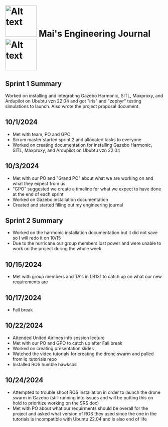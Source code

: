 # <img title="a title" alt="Alt text" src="https://cartoon-clipart.co/amp/images/hello-kitty-flower.png" width="100" height="100"> Mai's Engineering Journal <img title="a title" alt="Alt text" src="https://cartoon-clipart.co/amp/images/hello-kitty-flower.png" width="100" height="100">

## Sprint 1 Summary
Worked on installing and integrating Gazebo Harmonic, SITL, Maxproxy, and Ardupilot on Ububtu vzn 22.04 and got "iris" and "zephyr" testing simulations to launch. Also wrote the project proposal document. 

## 10/1/2024
- Met with team, PO and GPO <br>
- Scrum master started sprint 2 and allocated tasks to everyone <br>
- Worked on creating documentation for installing Gazebo Harmonic, SITL, Maxproxy, and Ardupilot on Ububtu vzn 22.04 <br>

## 10/3/2024
- Met with our PO and "Grand PO" about what we are working on and what they expect from us <br>
- "GPO" suggested we create a timeline for what we expect to have done at the end of each sprint <br>
- Worked on Gazebo installation documentation <br>
- Created and started filling out my engineering journal <br>

## Sprint 2 Summary
- Worked on the harmonic installation documentation but it did not save so I will redo it on 10/15 <br>
- Due to the hurricane our group members lost power and were unable to work on the project during the whole week <br>

## 10/15/2024
- Met with group members and TA's in LB131 to catch up on what our new requirements are <br>

## 10/17/2024
- Fall break <br>

## 10/22/2024
- Attended United Airlines info session lecture <br>
- Met with our PO and GPO to catch up after Fall break <br>
- Worked on creating presentation slides <br>
- Watched the video tutorials for creating the drone swarm and pulled from iq_tutorials repo <br>
- Installed ROS humble hawksbill <br>

## 10/24/2024
- Attempted to trouble shoot ROS installation in order to launch the drone swarm in Gazebo (still running into issues and will be putting this on hold to prioritize working on the SRS doc) <br>
- Met with PO about what our requirments should be overall for the project and asked what version of ROS they used since the one in the tutorials is incompatible with Ubuntu 22.04 and is also end of life <br>
